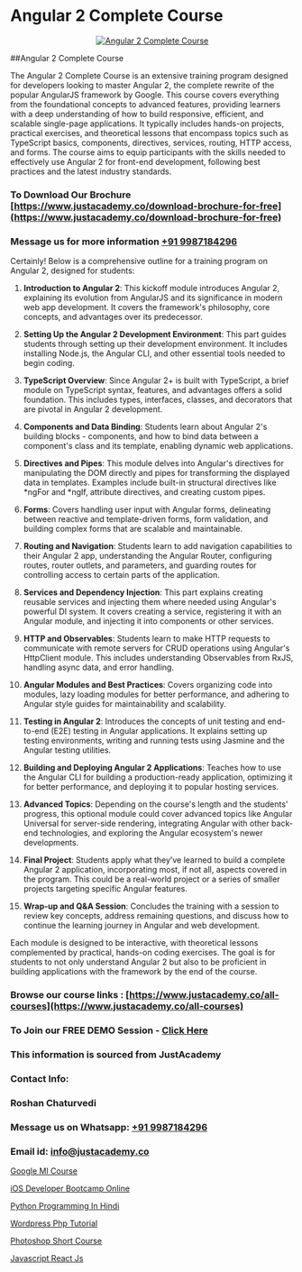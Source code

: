 # Angular 2 Complete Course

<p align="center">
  <a href="https://justacademy.co/course-detail/angular-training">
    <img src="https://justacademy.co/storage2/course_image/1676637041_course_image.webp" alt="Angular 2 Complete Course">
  </a>
</p>
##Angular 2 Complete Course

The Angular 2 Complete Course is an extensive training program designed for developers looking to master Angular 2, the complete rewrite of the popular AngularJS framework by Google. This course covers everything from the foundational concepts to advanced features, providing learners with a deep understanding of how to build responsive, efficient, and scalable single-page applications. It typically includes hands-on projects, practical exercises, and theoretical lessons that encompass topics such as TypeScript basics, components, directives, services, routing, HTTP access, and forms. The course aims to equip participants with the skills needed to effectively use Angular 2 for front-end development, following best practices and the latest industry standards.
### To Download Our Brochure [https://www.justacademy.co/download-brochure-for-free](https://www.justacademy.co/download-brochure-for-free)
### Message us for more information [+91 9987184296](https://api.whatsapp.com/send?phone=919987184296)
Certainly! Below is a comprehensive outline for a training program on Angular 2, designed for students:

1) **Introduction to Angular 2**: This kickoff module introduces Angular 2, explaining its evolution from AngularJS and its significance in modern web app development. It covers the framework's philosophy, core concepts, and advantages over its predecessor.

2) **Setting Up the Angular 2 Development Environment**: This part guides students through setting up their development environment. It includes installing Node.js, the Angular CLI, and other essential tools needed to begin coding.

3) **TypeScript Overview**: Since Angular 2+ is built with TypeScript, a brief module on TypeScript syntax, features, and advantages offers a solid foundation. This includes types, interfaces, classes, and decorators that are pivotal in Angular 2 development.

4) **Components and Data Binding**: Students learn about Angular 2's building blocks - components, and how to bind data between a component's class and its template, enabling dynamic web applications.

5) **Directives and Pipes**: This module delves into Angular's directives for manipulating the DOM directly and pipes for transforming the displayed data in templates. Examples include built-in structural directives like *ngFor and *ngIf, attribute directives, and creating custom pipes.

6) **Forms**: Covers handling user input with Angular forms, delineating between reactive and template-driven forms, form validation, and building complex forms that are scalable and maintainable.

7) **Routing and Navigation**: Students learn to add navigation capabilities to their Angular 2 app, understanding the Angular Router, configuring routes, router outlets, and parameters, and guarding routes for controlling access to certain parts of the application.

8) **Services and Dependency Injection**: This part explains creating reusable services and injecting them where needed using Angular's powerful DI system. It covers creating a service, registering it with an Angular module, and injecting it into components or other services.

9) **HTTP and Observables**: Students learn to make HTTP requests to communicate with remote servers for CRUD operations using Angular's HttpClient module. This includes understanding Observables from RxJS, handling async data, and error handling.

10) **Angular Modules and Best Practices**: Covers organizing code into modules, lazy loading modules for better performance, and adhering to Angular style guides for maintainability and scalability.

11) **Testing in Angular 2**: Introduces the concepts of unit testing and end-to-end (E2E) testing in Angular applications. It explains setting up testing environments, writing and running tests using Jasmine and the Angular testing utilities.

12) **Building and Deploying Angular 2 Applications**: Teaches how to use the Angular CLI for building a production-ready application, optimizing it for better performance, and deploying it to popular hosting services.

13) **Advanced Topics**: Depending on the course's length and the students' progress, this optional module could cover advanced topics like Angular Universal for server-side rendering, integrating Angular with other back-end technologies, and exploring the Angular ecosystem's newer developments.

14) **Final Project**: Students apply what they’ve learned to build a complete Angular 2 application, incorporating most, if not all, aspects covered in the program. This could be a real-world project or a series of smaller projects targeting specific Angular features.

15) **Wrap-up and Q&A Session**: Concludes the training with a session to review key concepts, address remaining questions, and discuss how to continue the learning journey in Angular and web development.

Each module is designed to be interactive, with theoretical lessons complemented by practical, hands-on coding exercises. The goal is for students to not only understand Angular 2 but also to be proficient in building applications with the framework by the end of the course.

### Browse our course links : [https://www.justacademy.co/all-courses](https://www.justacademy.co/all-courses) 
### To Join our FREE DEMO Session - [Click Here](https://www.justacademy.co/register-for-course-demo)


### This information is sourced from JustAcademy
### Contact Info:
### Roshan Chaturvedi
### Message us on Whatsapp: [+91 9987184296](https://api.whatsapp.com/send?phone=919987184296)
### Email id: [info@justacademy.co](mailto:info@justacademy.co)
                
[Google Ml Course](https://www.linkedin.com/pulse/google-ml-course-justacademy-manchester-gxsof?trackingId=p6W%2FCanU9QjRj59JtPj1Iw%3D%3D&lipi=urn%3Ali%3Apage%3Ad_flagship3_company_admin%3BRPj7cFFBTbicPRo%2F8FQZQw%3D%3D)

[iOS Developer Bootcamp Online](0)

[Python Programming In Hindi](https://medium.com/@akanshapatil/python-programming-in-hindi-f52b0562e661)

[Wordpress Php Tutorial](https://medium.com/@ranemanish460/wordpress-php-tutorial-de5c16aba612)

[Photoshop Short Course](https://justacademyin.github.io/justacademy/photoshop-short-course)

[Javascript React Js](https://justacademyin.github.io/justacademy/javascript-react-js)

